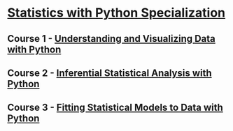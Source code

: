 # [Statistics with Python Specialization](https://www.coursera.org/specializations/statistics-with-python)   

## Course 1 - [Understanding and Visualizing Data with Python](https://www.coursera.org/learn/understanding-visualization-data?specialization=statistics-with-python)   
## Course 2 - [Inferential Statistical Analysis with Python](https://www.coursera.org/learn/inferential-statistical-analysis-python?specialization=statistics-with-python)   
## Course 3 - [Fitting Statistical Models to Data with Python](https://www.coursera.org/learn/fitting-statistical-models-data-python?specialization=statistics-with-python)   